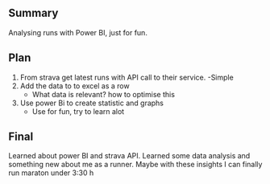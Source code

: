 ## Summary
Analysing runs with Power BI, just for fun.

## Plan
1. From strava get latest runs with API call to their service.
   -Simple
3. Add the data to to excel as a row
     - What data is relevant? how to optimise this
4. Use power Bi to create statistic and graphs
   - Use for fun, try to learn alot


## Final
Learned about power BI and strava API. Learned some data analysis and something new about me as a runner.
Maybe with these insights I can finally run maraton under 3:30 h
